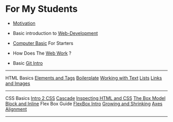 # For My Students

* [Motivation](Motivation.md)

* Basic introduction to [Web-Development](WebDevIntro_001.md)

* [Computer Basic](ComputerBasicForStarters.md) For Starters 

* How Does The [Web Work](HDTWW.md) ?  

* Basic [Git Intro](BGI.md)

___
HTML Basics
[Elements and Tags](RWL/HTML/1_ElementsAndTags.md)
[Boilerplate](RWL/HTML/2_Boilerplate.md)
[Working with Text](RWL/HTML/3_WorkingWithText.md)
[Lists](RWL/HTML/4_list.md)
[Links and Images](RWL/HTML/5_LinksAndImages.md)
___
CSS Basics
[Intro 2 CSS](RWL/CSS_Foundation/1_Intro2CSS.md)
[Cascade](RWL/CSS_Foundation/2_Cascade.md)
[Inspecting HTML and CSS](RWL/CSS_Foundation/3_InspectingHTML_andCSS.md)
[The Box Model](RWL/CSS_Foundation/4_TheBoxModel.md)
[Block and Inline](RWL/CSS_Foundation/5_BlockAndInline.md)
Flex Box Guide
[FlexBox Intro](RWL/CSS_Foundation/Flex_Box/1_FlexBoxIntro.md)
[Growing and Shrinking](RWL/CSS_Foundation/Flex_Box/2_GrowingAndShrinking.md)
[Axes](RWL/CSS_Foundation/Flex_Box/3_Axes.md)
[Alignment](RWL/CSS_Foundation/Flex_Box/4_Alignment.md)
___

[]()
[]()
[]()
[]()
[]()
[]()
[]()
[]()
[]()
[]()
[]()
[]()
[]()
[]()
[]()
[]()
[]()

